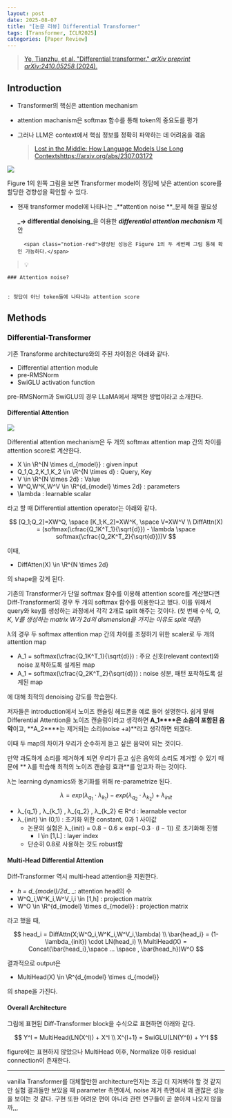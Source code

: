 ```yaml
---
layout: post
date: 2025-08-07
title: "[논문 리뷰] Differential Transformer"
tags: [Transformer, ICLR2025]
categories: [Paper Review]
---
```


> [Ye, Tianzhu, et al. "Differential transformer." ](https://arxiv.org/abs/2410.05258)[_arXiv preprint arXiv:2410.05258_](https://arxiv.org/abs/2410.05258)[ (2024).](https://arxiv.org/abs/2410.05258)



## Introduction

- Transformer의 핵심은 attention mechanism
- attention machanism은 softmax 함수를 통해 token의 중요도를 평가
- 그러나 LLM은 context에서 핵심 정보를 정확히 파악하는 데 어려움을 겪음

	> [Lost in the Middle: How Language Models Use Long Contextshttps://arxiv.org/abs/2307.03172](https://arxiv.org/abs/2307.03172)


![](https://prod-files-secure.s3.us-west-2.amazonaws.com/542b861c-36a8-4051-84e5-8804b6728dba/9083ea56-691a-4752-ae26-47f403431ac8/image.png?X-Amz-Algorithm=AWS4-HMAC-SHA256&X-Amz-Content-Sha256=UNSIGNED-PAYLOAD&X-Amz-Credential=ASIAZI2LB466TRXBKES3%2F20250816%2Fus-west-2%2Fs3%2Faws4_request&X-Amz-Date=20250816T220103Z&X-Amz-Expires=3600&X-Amz-Security-Token=IQoJb3JpZ2luX2VjEDYaCXVzLXdlc3QtMiJGMEQCIEKGoxGrOF20nMbIdpimWbpyUGvNFDHJjverjMHKa7BgAiB7b777h1TCgQHtPD6ifGUqeH4zq49LT54dq3AfktyN2Sr%2FAwh%2BEAAaDDYzNzQyMzE4MzgwNSIM8O899rRsdIPhOFPcKtwD1dycfXRqCMC%2Fdo7xd7R8bMbMTOo3N7900J%2FZb1ZOFsLX%2Bcer2%2FxvxRvTxHfTSKkhxhStVMBFDntghDAAPudnm0E2ykMSemjcMQQd8YsNIjcqJCmIA%2FLNYDEBD7lEQeCh83PgldafqmsVHuM9XQlCJGVp1OT3D87DKUSUrpFSYFK%2B%2FrmuxV7ZLIJxoByOP6HoRr4Bix%2BeSa54HxqA3Z6ep5sbQBrL9DHWTMJvAAgYWUHX35FVGxDqPvfM6zR1b7p4MC0nyJEbqCIM5r3St8TUR2ojdd6tEe40P%2FSQfiTvw4eXYG%2BDzQpZH0nvn0vM3vQ%2FVerIFXhcjVYYogexJHSpA82HQ%2BeIzjLiu7rtzY%2FGjjdWRBWWqgnsZ193WjZiVRn2G1Qs8VJelkfvxfkbv4teL6Jyaqxr%2BC7dBvwXK3OMqqoDYMEkOXosQiBAzOvbq7U9gLjvUqNdVnylfl1TNe0doKal29Baeyq0c07BQvtL%2Fi3zuEaOR%2BptnfH6ZW%2FJTOhkGlvv6%2BR5qcn4yp4NdRaULPqXi%2FaWcuAKKrHJ3bjpbrMmYuTcaE7Y684TLlgPSKzyrrHJNJX4aQw6JN0Lm1b1RagBZSg8C1jlXi10kqsu9kpKJF1BTJ9FW%2FH4QlYwyeyDxQY6pgG4pNMwYqc%2FvXRm2aMfR21dYtSt9b1v%2FPjAaFSQvREb0S4nUAnRKs%2Fod0vcMg2C1yWiB8Q1QA97trXYdBndzoT4BlXn%2BR7a0tSOUyVNpIsJRxp7QLBVKVgOJbE7N60Pi4mjKxey6BZ3r350SMYxIzMR8jvfI2Ys0J%2B1gQPOxpFH1AtXZGafNH%2B0se5p8CCwHiy0vXYEybzXxUQ1cL2FY8wHtD6GTqSd&X-Amz-Signature=3a723e61b251e1d56b899d48a0a480a9dd4ec37bcd59e93a158841d1cad80457&X-Amz-SignedHeaders=host&x-amz-checksum-mode=ENABLED&x-id=GetObject)


Figure 1의 왼쪽 그림을 보면 Transformer model이 정답에 낮은 attention score를 할당한 경향성을 확인할 수 있다.

- 현재 transformer model에 나타나는 _**attention noise **_문제 해결 필요성

	_**→ differential denoising**_을 이용한 _**differential attention mechanism**_ 제안


		<span class="notion-red">향상된 성능은 Figure 1의 두 세번째 그림 통해 확인 가능하다.</span>


> 💡 


	### Attention noise?


	: 정답이 아닌 token들에 나타나는 attention score



## Methods



### Differential-Transformer


기존 Transforme architecture와의 주된 차이점은 아래와 같다.

- Differential attention module
- pre-RMSNorm
- SwiGLU activation function

pre-RMSNorm과 SwiGLU의 경우 LLaMA에서 채택한 방법이라고 소개한다.



#### Differential Attention


![](https://prod-files-secure.s3.us-west-2.amazonaws.com/542b861c-36a8-4051-84e5-8804b6728dba/116d70b2-1963-4810-9167-f4c7d8a06e8f/image.png?X-Amz-Algorithm=AWS4-HMAC-SHA256&X-Amz-Content-Sha256=UNSIGNED-PAYLOAD&X-Amz-Credential=ASIAZI2LB466TRXBKES3%2F20250816%2Fus-west-2%2Fs3%2Faws4_request&X-Amz-Date=20250816T220103Z&X-Amz-Expires=3600&X-Amz-Security-Token=IQoJb3JpZ2luX2VjEDYaCXVzLXdlc3QtMiJGMEQCIEKGoxGrOF20nMbIdpimWbpyUGvNFDHJjverjMHKa7BgAiB7b777h1TCgQHtPD6ifGUqeH4zq49LT54dq3AfktyN2Sr%2FAwh%2BEAAaDDYzNzQyMzE4MzgwNSIM8O899rRsdIPhOFPcKtwD1dycfXRqCMC%2Fdo7xd7R8bMbMTOo3N7900J%2FZb1ZOFsLX%2Bcer2%2FxvxRvTxHfTSKkhxhStVMBFDntghDAAPudnm0E2ykMSemjcMQQd8YsNIjcqJCmIA%2FLNYDEBD7lEQeCh83PgldafqmsVHuM9XQlCJGVp1OT3D87DKUSUrpFSYFK%2B%2FrmuxV7ZLIJxoByOP6HoRr4Bix%2BeSa54HxqA3Z6ep5sbQBrL9DHWTMJvAAgYWUHX35FVGxDqPvfM6zR1b7p4MC0nyJEbqCIM5r3St8TUR2ojdd6tEe40P%2FSQfiTvw4eXYG%2BDzQpZH0nvn0vM3vQ%2FVerIFXhcjVYYogexJHSpA82HQ%2BeIzjLiu7rtzY%2FGjjdWRBWWqgnsZ193WjZiVRn2G1Qs8VJelkfvxfkbv4teL6Jyaqxr%2BC7dBvwXK3OMqqoDYMEkOXosQiBAzOvbq7U9gLjvUqNdVnylfl1TNe0doKal29Baeyq0c07BQvtL%2Fi3zuEaOR%2BptnfH6ZW%2FJTOhkGlvv6%2BR5qcn4yp4NdRaULPqXi%2FaWcuAKKrHJ3bjpbrMmYuTcaE7Y684TLlgPSKzyrrHJNJX4aQw6JN0Lm1b1RagBZSg8C1jlXi10kqsu9kpKJF1BTJ9FW%2FH4QlYwyeyDxQY6pgG4pNMwYqc%2FvXRm2aMfR21dYtSt9b1v%2FPjAaFSQvREb0S4nUAnRKs%2Fod0vcMg2C1yWiB8Q1QA97trXYdBndzoT4BlXn%2BR7a0tSOUyVNpIsJRxp7QLBVKVgOJbE7N60Pi4mjKxey6BZ3r350SMYxIzMR8jvfI2Ys0J%2B1gQPOxpFH1AtXZGafNH%2B0se5p8CCwHiy0vXYEybzXxUQ1cL2FY8wHtD6GTqSd&X-Amz-Signature=1c8193a142cbe44b3deb4a1aa207b47643a0a979dc11be7ffe94258bb69af332&X-Amz-SignedHeaders=host&x-amz-checksum-mode=ENABLED&x-id=GetObject)


Differential attention mechanism은 두 개의 softmax attention map 간의 차이를 attention score로 계산한다.

- X \in \R^{N \times d\_{model}} : given input
- Q\_1,Q\_2,K\_1,K\_2 \in \R^{N \times d} : Query, Key
- V \in \R^{N \times 2d} : Value
- W^Q,W^K,W^V \in \R^{d\_{model} \times 2d} : parameters
- \lambda : learnable scalar

라고 할 때 Differential attention operator는 아래와 같다.


$$
[Q_1;Q_2]=XW^Q, \space [K_1;K_2]=XW^K, \space V=XW^V \\
DiffAttn(X) = (softmax(\cfrac{Q_1K^T_1}{\sqrt{d}}) - \lambda \space softmax(\cfrac{Q_2K^T_2}{\sqrt{d}}))V
$$


이때,

- DiffAtten(X) \in \R^{N \times 2d}

의 shape을 갖게 된다.


기존의 Transformer가 단일 softmax 함수를 이용해 attention score를 계산했다면 Diff-Transformer의 경우 두 개의 softmax 함수를 이용한다고 했다. 이를 위해서 query와 key를 생성하는 과정에서 각각 2개로 split 해주는 것이다. <span class="notion-red">(첫 번째 수식, </span><span class="notion-red">_Q, K, V를 생성하는 matrix W가 2d의 dismension을 가지는 이유도 split 때문_</span><span class="notion-red">)</span>


 λ의 경우 두 softmax attention map 간의 차이를 조정하기 위한 scaler로 두 개의 attention map

- A\_1 = softmax(\cfrac{Q\_1K^T\_1}{\sqrt{d}}) : 주요 신호(relevant context)와 noise 포착하도록 설계된 map
- A\_1 = softmax(\cfrac{Q\_2K^T\_2}{\sqrt{d}}) : noise 성분, 패턴 포착하도록 설계된 map 

에 대해 최적의 denoising 강도를 학습한다.


저자들은 introduction에서 노이즈 캔슬링 헤드폰을 예로 들어 설명한다. 쉽게 말해 Differential Attention을 노이즈 캔슬링이라고 생각하면 **A\_1****은 소음이 포함된 음악**이고, **A\_2****는 제거되는 소리(noise +a)**라고 생각하면 되겠다. 


이때 두 map의 차이가 우리가 순수하게 듣고 싶은 음악이 되는 것이다. 


만약 과도하게 소리를 제거하게 되면 우리가 듣고 싶은 음악의 소리도 제거할 수 있기 때문에 ** λ를 학습해 최적의 노이즈 캔슬링 효과**를 얻고자 하는 것이다.


λ는 learning dynamics와 동기화를 위해 re-parametrize 된다.


$$
\lambda = exp(\lambda_{q_1} \cdot \lambda_{k_1}) - exp(\lambda_{q_2} \cdot \lambda_{k_2}) + \lambda_{init}
$$

- λ\_{q\_1} , λ\_{k\_1} , λ\_{q\_2} , λ\_{k\_2} ∈ R^d : learnable vector
- λ\_{init} \in (0,1) : 초기화 위한 constant, 0과 1 사이값
	- 논문의 실험은 λ\_{init} = 0.8 − 0.6 × exp(−0.3 · (l − 1)) 로 초기화해 진행
		- l \in [1,L] : layer index
	- 단순히 0.8로 사용하는 것도 robust함


#### **Multi-Head Differential Attention**


Diff-Transformer 역시 multi-head attention을 지원한다.

- _h = d\_{model}/2d__ _: attention head의 수
- W^Q\_i,W^K\_i,W^V\_i,i \in [1,h] : projection matrix
- W^O \in \R^{d\_{model} \times d\_{model}} : projection matrix

라고 했을 때,


$$
head_i = DiffAttn(X;W^Q_i,W^K_i,W^V_i,\lambda) \\
\bar{head_i} = (1-\lambda_{init}) \cdot LN(head_i) \\
MultiHead(X) = Concat(\bar{head_i},\space ... \space , \bar{head_h})W^O
$$


결과적으로 output은

- MultiHead(X) \in \R^{d\_{model} \times d\_{model}}

의 shape을 가진다.



#### Overall Architecture


그림에 표현된 Diff-Transformer block을 수식으로 표현하면 아래와 같다.


$$
Y^l = MultiHead(LN(X^l)) + X^l \\
X^{l+1} = SwiGLU(LN(Y^l)) + Y^l
$$


figure에는 표현하지 않았으나 MultiHead 이후, Normalize 이후 residual connection이 존재한다.


---


vanilla Transformer를 대체할만한 architecture인지는 조금 더 지켜봐야 할 것 같지만 실험 결과들만 보았을 때 parameter 측면에서, noise 제거 측면에서 꽤 괜찮은 성능을 보이는 것 같다. 구현 또한 어려운 편이 아니라 관련 연구들이 곧 쏟아져 나오지 않을까,,,

